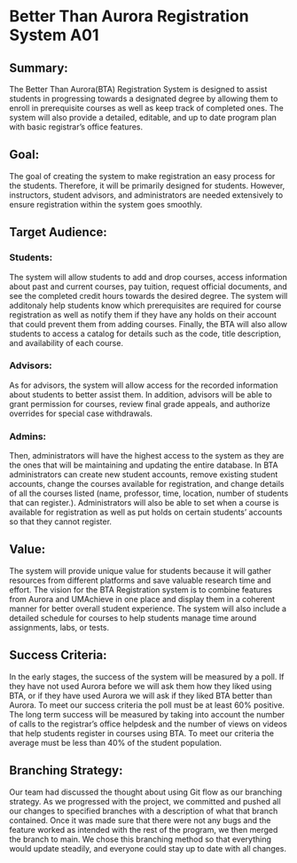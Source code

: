# Better Than Aurora Registration System A01


## Summary:


 The Better Than Aurora(BTA) Registration System is designed to assist students in progressing towards a designated degree by allowing them to enroll in prerequisite courses as well as keep track of completed ones. The system will also provide a detailed, editable, and up to date program plan with basic registrar’s office features.
 
 
## Goal:
The goal of creating the system  to make registration an easy process for the students. Therefore, it will be primarily designed for students. However, instructors, student advisors, and administrators are needed extensively to ensure registration within the system goes smoothly.


## Target Audience:


### Students:


The system will allow students to add and drop courses, access information about past and current courses, pay tuition, request official documents,  and see the completed credit hours towards the desired degree. The system will additonaly help students know which prerequisites are required for course registration as well as notify them if they have any holds on their account that could prevent them from adding courses. Finally, the BTA will also allow students to access a catalog for details such as the code, title description, and availability of each course. 


### Advisors:


As for advisors, the system will allow access for the recorded information about students to better assist them. In addition, advisors will be able to grant permission for courses,  review final grade appeals, and authorize overrides for special case withdrawals. 


### Admins:


Then, administrators will have the highest access to the system as they are the ones that will be maintaining and updating the entire database. In BTA administrators can create new student accounts, remove existing student accounts, change the courses available for registration, and change details of all the courses listed (name, professor, time, location, number of students that can register.). Administrators will also be able to set when a course is available for registration as well as put holds on certain students’ accounts so that they cannot register. 


## Value:


The system will provide unique value for students because it will gather resources from different platforms and save valuable research time and effort. The vision for the BTA Registration system is to combine features from Aurora and UMAchieve in one place and display them in a coherent manner for better overall student experience. The system will also include a detailed schedule for courses to help students manage time around assignments, labs, or tests. 


## Success Criteria:


In the early stages, the success of the system will be measured by a poll. If they have not used Aurora before we will ask them how they liked using BTA, or if they have used Aurora we will ask if they liked BTA better than Aurora. To meet our success criteria the poll must be at least 60% positive. The long term success will be measured by taking into account the number of calls to the registrar’s office helpdesk and the number of views on videos that help students register in courses using BTA. To meet our criteria the average must be less than 40% of the student population.


## Branching Strategy:

Our team had discussed the thought about using Git flow as our branching strategy. As we progressed with the project, we committed and pushed all our changes to specified branches with a description of what that branch contained. Once it was made sure that there were not any bugs and the feature worked as intended with the rest of the program, we then merged the branch to main. We chose this branching method so that everything would update steadily, and everyone could stay up to date with all changes.
